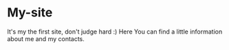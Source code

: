 # My-site
 
It's my the first site, don't judge hard :) Here You can find a little information about me and my contacts.
